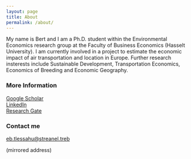 ```yaml
---
layout: page
title: About
permalink: /about/
---
```


My name is Bert and I am a Ph.D. student within the Environmental Economics research group at the Faculty of Business Economics (Hasselt University). I am currently involved in a project to estimate the economic impact of air transportation and location in Europe. Further research insterests include Sustainable Development, Transportation Economics, Economics of Breeding and Economic Geography.

### More Information

[Google Scholar](https://scholar.google.be/citations?user=RP4y7_8AAAAJ&hl=nl)  
[LinkedIn](https://www.linkedin.com/in/bertlenaerts)  
[Research Gate](https://www.researchgate.net/profile/Bert_Lenaerts/publications)

### Contact me

[eb.tlessahu@streanel.treb](mailto:eb.tlessahu@streanel.treb)

(mirrored address)
